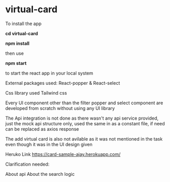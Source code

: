 # virtual-card

To install the app

**cd virtual-card**

**npm install**

then
use

**npm start**

to start the react app in your local system

External packages used:
React-popper & React-select

Css library used
Tailwind css

Every UI component other than the filter popper and select component are developed from scratch without using any UI library

The Api integration is not done as there wasn't any api service provided, just the mock api structure only, used the same in as a constant file, if need can be replaced as axios response

The add virtual card is also not avilable as it was not mentioned in the task even though it was in the UI design given

Heruko Link
https://card-sample-ajay.herokuapp.com/

Clarification needed:

About api
About the search logic
